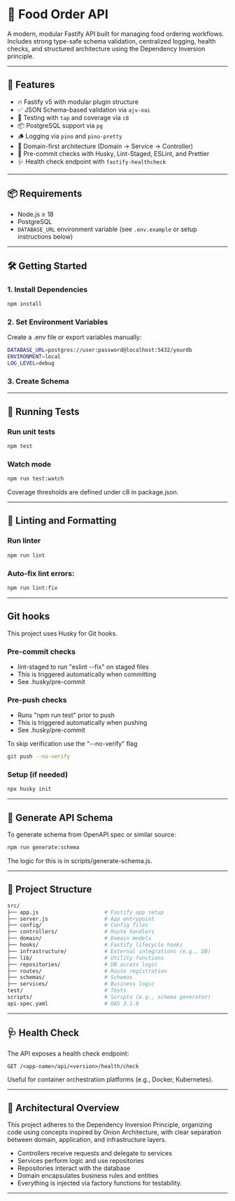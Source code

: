 # 🍔 Food Order API

A modern, modular Fastify API built for managing food ordering workflows.  
Includes strong type-safe schema validation, centralized logging, health checks, and structured architecture using the Dependency Inversion principle.

---

## 🚀 Features

- 🔥 Fastify v5 with modular plugin structure
- ✅ JSON Schema-based validation via `ajv-oai`
- 🧪 Testing with `tap` and coverage via `c8`
- 📦 PostgreSQL support via `pg`
- 🪵 Logging via `pino` and `pino-pretty`
- 🧱 Domain-first architecture (Domain → Service → Controller)
- 🧼 Pre-commit checks with Husky, Lint-Staged, ESLint, and Prettier
- 🩺 Health check endpoint with `fastify-healthcheck`

[//]: # (TODO review this)

---

## 📦 Requirements

- Node.js ≥ 18
- PostgreSQL
- `DATABASE_URL` environment variable (see `.env.example` or setup instructions below)

[//]: # (TODO check env variable setup)

---

## 🛠️ Getting Started

### 1. Install Dependencies

```bash
npm install
```



### 2. Set Environment Variables

Create a .env file or export variables manually: 

[//]: # (TODO review this )

```bash
DATABASE_URL=postgres://user:password@localhost:5432/yourdb
ENVIRONMENT=local
LOG_LEVEL=debug
```

### 3. Create Schema

---

## 🧪 Running Tests

### Run unit tests

```bash
npm test
```

### Watch mode

```bash
npm run test:watch
```
Coverage thresholds are defined under c8 in package.json.

---

## 🧼 Linting and Formatting

### Run linter

```bash
npm run lint
```

### Auto-fix lint errors:

```bash
npm run lint:fix
```

---

## Git hooks
This project uses Husky for Git hooks.

### Pre-commit checks

- lint-staged to run "eslint --fix" on staged files
- This is triggered automatically when committing 
- See .husky/pre-commit

### Pre-push checks

- Runs "npm run test" prior to push
- This is triggered automatically when pushing
- See .husky/pre-commit

To skip verification use the "--no-verify" flag
```bash
git push --no-verify
```

### Setup (if needed)
```bash
npx husky init
```

---

## 📐 Generate API Schema

To generate schema from OpenAPI spec or similar source:

```bash
npm run generate:schema
```

The logic for this is in scripts/generate-schema.js.

---

## 📖 Project Structure

```bash
src/
├── app.js                     # Fastify app setup
├── server.js                  # App entrypoint
├── config/                    # Config files
├── controllers/               # Route handlers
├── domain/                    # Domain models
├── hooks/                     # Fastify lifecycle hooks
├── infrastructure/            # External integrations (e.g., DB)
├── lib/                       # Utility functions
├── repositories/              # DB access logic
├── routes/                    # Route registration
├── schemas/                   # Schemas
├── services/                  # Business logic
test/                          # Tests
scripts/                       # Scripts (e.g., schema generator)
api-spec.yaml                  # OAS 3.1.0 
```

---

## 🩺 Health Check

The API exposes a health check endpoint:

```text
GET /<app-name>/api/<version>/health/check
```

Useful for container orchestration platforms (e.g., Docker, Kubernetes).

---

## 🧱 Architectural Overview

This project adheres to the Dependency Inversion Principle, organizing code using concepts inspired by Onion 
Architecture, with clear separation between domain, application, and infrastructure layers.

- Controllers receive requests and delegate to services
- Services perform logic and use repositories
- Repositories interact with the database
- Domain encapsulates business rules and entities
- Everything is injected via factory functions for testability.

---

